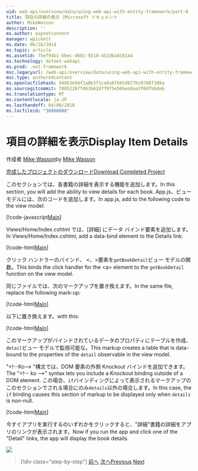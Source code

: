 ```yaml
---
uid: web-api/overview/data/using-web-api-with-entity-framework/part-8
title: 項目の詳細の表示 |Microsoft ドキュメント
author: MikeWasson
description: ''
ms.author: aspnetcontent
manager: wpickett
ms.date: 06/16/2014
ms.topic: article
ms.assetid: 75ef94b1-bbec-4681-9210-452dba816144
ms.technology: dotnet-webapi
ms.prod: .net-framework
msc.legacyurl: /web-api/overview/data/using-web-api-with-entity-framework/part-8
msc.type: authoredcontent
ms.openlocfilehash: 94863e94f2a8b3f1ce8a8fb85d877bc0768f3d8a
ms.sourcegitcommit: f8852267f463b62d7f975e56bea9aa3f68fbbdeb
ms.translationtype: MT
ms.contentlocale: ja-JP
ms.lasthandoff: 04/06/2018
ms.locfileid: "30868088"
---
```

<a name="display-item-details"></a><span data-ttu-id="0301f-102">項目の詳細を表示</span><span class="sxs-lookup"><span data-stu-id="0301f-102">Display Item Details</span></span>
====================
<span data-ttu-id="0301f-103">作成者 [Mike Wasson](https://github.com/MikeWasson)</span><span class="sxs-lookup"><span data-stu-id="0301f-103">by [Mike Wasson](https://github.com/MikeWasson)</span></span>

[<span data-ttu-id="0301f-104">完成したプロジェクトのダウンロード</span><span class="sxs-lookup"><span data-stu-id="0301f-104">Download Completed Project</span></span>](https://github.com/MikeWasson/BookService)

<span data-ttu-id="0301f-105">このセクションでは、各書籍の詳細を表示する機能を追加します。</span><span class="sxs-lookup"><span data-stu-id="0301f-105">In this section, you will add the ability to view details for each book.</span></span> <span data-ttu-id="0301f-106">App.js、ビュー モデルには、次のコードを追加します。</span><span class="sxs-lookup"><span data-stu-id="0301f-106">In app.js, add to the following code to the view model:</span></span>

[!code-javascript[Main](part-8/samples/sample1.js)]

<span data-ttu-id="0301f-107">Views/Home/Index.cshtml では、[詳細] にデータ バインド要素を追加します。</span><span class="sxs-lookup"><span data-stu-id="0301f-107">In Views/Home/Index.cshtml, add a data-bind element to the Details link:</span></span>

[!code-html[Main](part-8/samples/sample2.html?highlight=5)]

<span data-ttu-id="0301f-108">クリック ハンドラーのバインド、 &lt;、&gt;要素を`getBookDetail`ビュー モデルの関数。</span><span class="sxs-lookup"><span data-stu-id="0301f-108">This binds the click handler for the &lt;a&gt; element to the `getBookDetail` function on the view model.</span></span>

<span data-ttu-id="0301f-109">同じファイルでは、次のマークアップを置き換えます。</span><span class="sxs-lookup"><span data-stu-id="0301f-109">In the same file, replace the following mark-up:</span></span>

[!code-html[Main](part-8/samples/sample3.html)]

<span data-ttu-id="0301f-110">以下に置き換えます。</span><span class="sxs-lookup"><span data-stu-id="0301f-110">with this:</span></span>

[!code-html[Main](part-8/samples/sample4.html)]

<span data-ttu-id="0301f-111">このマークアップがバインドされているデータのプロパティにテーブルを作成、`detail`ビュー モデルで監視可能な。</span><span class="sxs-lookup"><span data-stu-id="0301f-111">This markup creates a table that is data-bound to the properties of the `detail` observable in the view model.</span></span>

<span data-ttu-id="0301f-112">"&lt;!--Ko--&gt; &quot;構文では、DOM 要素の外側 Knockout バインドを追加できます。</span><span class="sxs-lookup"><span data-stu-id="0301f-112">The "&lt;!-- ko --&gt;&quot; syntax lets you include a Knockout binding outside of a DOM element.</span></span> <span data-ttu-id="0301f-113">この場合、`if`バインディングによって表示されるマークアップのこのセクションでされる場合にのみ`details`以外の場合します。</span><span class="sxs-lookup"><span data-stu-id="0301f-113">In this case, the `if` binding causes this section of markup to be displayed only when `details` is non-null.</span></span>

[!code-html[Main](part-8/samples/sample5.html)]

<span data-ttu-id="0301f-114">今すぐアプリを実行するのいずれかをクリックすると、&quot;詳細&quot;書籍の詳細をアプリのリンクが表示されます。</span><span class="sxs-lookup"><span data-stu-id="0301f-114">Now if you run the app and click one of the &quot;Detail&quot; links, the app will display the book details.</span></span>

[![](part-8/_static/image2.png)](part-8/_static/image1.png)

> [!div class="step-by-step"]
> <span data-ttu-id="0301f-115">[前へ](part-7.md)
> [次へ](part-9.md)</span><span class="sxs-lookup"><span data-stu-id="0301f-115">[Previous](part-7.md)
[Next](part-9.md)</span></span>
